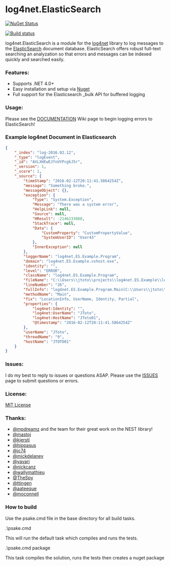 log4net.ElasticSearch
=====================

[![NuGet Status](http://img.shields.io/badge/nuget-2.3.4-green.svg)](https://www.nuget.org/packages/log4net.ElasticSearch/)

[![Build status](https://ci.appveyor.com/api/projects/status/t877sp1e5eleye4n/branch/master)](https://ci.appveyor.com/project/jptoto/log4net-elasticsearch/branch/master)

log4net.ElasticSearch is a module for the [log4net](http://logging.apache.org/log4net/) library to log messages to the [ElasticSearch](http://www.elasticsearch.org) document database. ElasticSearch offers robust full-text searching an analyzation so that errors and messages can be indexed quickly and searched easily.

### Features:
* Supports .NET 4.0+
* Easy installation and setup via [Nuget](https://nuget.org/packages/log4net.ElasticSearch/)
* Full support for the Elasticsearch _bulk API for buffered logging

### Usage:
Please see the [DOCUMENTATION](https://github.com/jptoto/log4net.ElasticSearch/wiki) Wiki page to begin logging errors to ElasticSearch!

### Example log4net Document in Elasticsearch

```json
{
	"_index": "log-2016.02.12",
	"_type": "logEvent",
	"_id": "AVLXHEwEJfnUYPcgkJ5r",
	"_version": 1,
	"_score": 1,
	"_source": {
		"timeStamp": "2016-02-12T20:11:41.5864254Z",
		"message": "Something broke.",
		"messageObject": {},
		"exception": {
			"Type": "System.Exception",
			"Message": "There was a system error",
			"HelpLink": null,
			"Source": null,
			"HResult": -2146233088,
			"StackTrace": null,
			"Data": {
				"CustomProperty": "CustomPropertyValue",
				"SystemUserID": "User43"
			},
			"InnerException": null
		},
		"loggerName": "log4net.ES.Example.Program",
		"domain": "log4net.ES.Example.vshost.exe",
		"identity": "",
		"level": "ERROR",
		"className": "log4net.ES.Example.Program",
		"fileName": "C:\\Users\\jtoto\\projects\\log4net.ES.Example\\log4net.ES.Example\\Program.cs",
		"lineNumber": "26",
		"fullInfo": "log4net.ES.Example.Program.Main(C:\\Users\\jtoto\\projects\\log4net.ES.Example\\log4net.ES.Example\\Program.cs:26)",
		"methodName": "Main",
		"fix": "LocationInfo, UserName, Identity, Partial",
		"properties": {
			"log4net:Identity": "",
			"log4net:UserName": "JToto",
			"log4net:HostName": "JToto01",
			"@timestamp": "2016-02-12T20:11:41.5864254Z"
		},
		"userName": "JToto",
		"threadName": "9",
		"hostName": "JTOTO01"
	}
}
```

### Issues:
I do my best to reply to issues or questions ASAP. Please use the [ISSUES](https://github.com/jptoto/log4net.ElasticSearch/issues) page to submit questions or errors.

### License:
[MIT License](https://github.com/jptoto/log4net.ElasticSearch/blob/master/LICENSE)

### Thanks:
- [@mpdreamz](https://github.com/Mpdreamz) and the team for their great work on the NEST library!
- [@mastoj](https://github.com/mastoj)
- [@kjersti](https://github.com/kjersti)
- [@hippasus](https://github.com/hippasus)
- [@jc74](https://github.com/jc74)
- [@mickdelaney](https://github.com/mickdelaney)
- [@yavari](https://github.com/yavari)
- [@nickcanz](https://github.com/nickcanz)
- [@wallymathieu](https://github.com/mwallymathieu)
- [@TheSpy](https://github.com/TheSpy)
- [@ttingen](https://github.com/ttingen)
- [@aateeque](https://github.com/aateeque)
- [@moconnell](https://github.com/moconnell)

### How to build
Use the psake.cmd file in the base directory for all build tasks.

.\psake.cmd

This will run the default task which compiles and runs the tests.

.\psake.cmd package

This task compiles the solution, runs the tests then creates a nuget package
